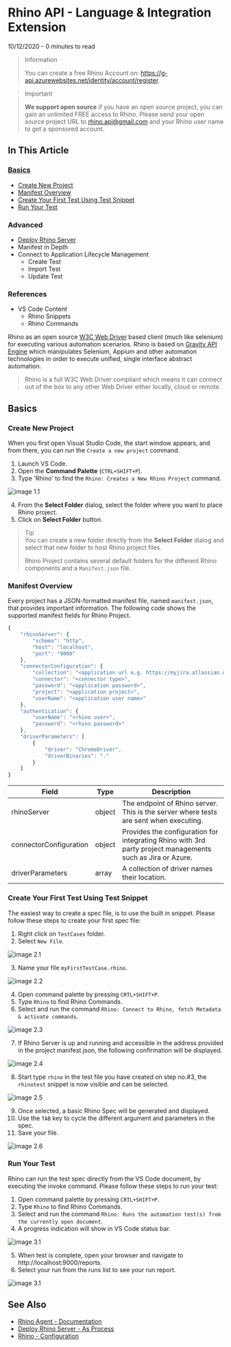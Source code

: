 # Rhino API - Language & Integration Extension
10/12/2020 - 0 minutes to read

> Information
>
> You can create a free Rhino Account on: https://g-api.azurewebsites.net/identity/account/register.

> Important
>
> **We support open source** if you have an open source project, you can gain an unlimited FREE access to Rhino.
> Please send your open source project URL to rhino.api@gmail.com and your Rhino user name to get a sponsored account.

## In This Article
### [Basics](#basics)
* [Create New Project](#create-new-project)
* [Manifest Overview](#manifest-overview)
* [Create Your First Test Using Test Snippet](#create-your-first-test-using-test-snippet)
* [Run Your Test](#run-your-test)

### Advanced
* [Deploy Rhino Server](https://github.com/savanna-projects/rhino-agent/blob/master/docs/pages/GettingStarted/Deployment.md)
* Manifest in Depth
* Connect to Application Lifecycle Management
    - Create Test
    - Import Test
    - Update Test

### References
* VS Code Content
    - Rhino Snippets
    - Rhino Commands  

Rhino as an open source [W3C Web Driver](https://www.w3.org/TR/webdriver/) based client (much like selenium) for executing various automation scenarios. Rhino is based on [Gravity API Engine](https://github.com/gravity-api) which manipulates Selenium, Appium and other automation technologies in order to execute unified, single interface abstract automation.  

> Rhino is a full W3C Web Driver compliant which means it can connect out of the box to any other Web Driver either locally, cloud or remote.

## Basics
### Create New Project
When you first open Visual Studio Code, the start window appears, and from there, you can run the ```Create a new project``` command.  

1. Launch VS Code.
2. Open the **Command Palette** (```CTRL+SHIFT+P```).
3. Type 'Rhino' to find the ```Rhino: Creates a New Rhino Project``` command.  

![image 1.1](https://github.com/savanna-projects/rhino-vscode-extension/blob/master/images/create_new_project_1.png "Command Palette")  

4. From the **Select Folder** dialog, select the folder where you want to place Rhino project.
5. Click on **Select Folder** button.  

> Tip  
> You can create a new folder directly from the **Select Folder** dialog and select that new folder to host Rhino project files.
>
> Rhino Project contains several default folders for the different Rhino components and a ```Manifest.json``` file.

### Manifest Overview
Every project has a JSON-formatted manifest file, named ```manifest.json```, that provides important information. The following code shows the supported manifest fields for Rhino Project.

```js
{
    "rhinoServer": {
        "schema": "http",
        "host": "localhost",
        "port": "9000"
    },
    "connectorConfiguration": {
        "collection": "<application url e.g. https://myjira.atlassian.net>",
        "connector": "<connector type>",
        "password": "<application password>",
        "project": "<application project>",
        "userName": "<application user name>"
    },
    "authentication": {
        "userName": "<rhino user>",
        "password": "<rhino password>"
    },
    "driverParameters": [
        {
            "driver": "ChromeDriver",
            "driverBinaries": "."
        }
    ]
}
```

|Field                 |Type  |Description                                                                                               |
|----------------------|------|----------------------------------------------------------------------------------------------------------|
|rhinoServer           |object|The endpoint of Rhino server. This is the server where tests are sent when executing.                     |
|connectorConfiguration|object|Provides the configuration for integrating Rhino with 3rd party project managements such as Jira or Azure.|
|driverParameters      |array |A collection of driver names their location.                                                              |

### Create Your First Test Using Test Snippet
The easiest way to create a spec file, is to use the built in snippet. Please follow these steps to create your first spec file:  

1. Right click on ```TestCases``` folder.
2. Select ```New File```.  

![image 2.1](https://github.com/savanna-projects/rhino-vscode-extension/blob/master/images/create_test_1.png "Context Menu")  

3. Name your file ```myFirstTestCase.rhino```.  

![image 2.2](https://github.com/savanna-projects/rhino-vscode-extension/blob/master/images/create_test_2.png "Rhino Spec File")  

4. Open command palette by pressing ```CRTL+SHIFT+P```.
5. Type ```Rhino``` to find Rhino Commands.
6. Select and run the command ```Rhino: Connect to Rhino, fetch Metadata & activate commands```.  

![image 2.3](https://github.com/savanna-projects/rhino-vscode-extension/blob/master/images/create_test_3.png "Command Palette")

7. If Rhino Server is up and running and accessible in the address provided in the project manifest.json, the following confirmation will be displayed.  

![image 2.4](https://github.com/savanna-projects/rhino-vscode-extension/blob/master/images/create_test_4.png "Connection Confirmation")  

8. Start type ```rhino``` in the test file you have created on step no.#3, the ```rhinotest``` snippet is now visible and can be selected.  

![image 2.5](https://github.com/savanna-projects/rhino-vscode-extension/blob/master/images/create_test_5.png "Rhino Snippet")  

9. Once selected, a basic Rhino Spec will be generated and displayed.
10. Use the ```TAB``` key to cycle the different argument and parameters in the spec.
11. Save your file.  

![image 2.6](https://github.com/savanna-projects/rhino-vscode-extension/blob/master/images/create_test_7.png "Rhino Snippet")

### Run Your Test
Rhino can run the test spec directly from the VS Code document, by executing the invoke command. Please follow these steps to run your test:  

1. Open command palette by pressing ```CRTL+SHIFT+P```.
2. Type ```Rhino``` to find Rhino Commands.
3. Select and run the command ```Rhino: Runs the automation test(s) from the currently open document```.
4. A progress indication will show in VS Code status bar.  

![image 3.1](https://github.com/savanna-projects/rhino-vscode-extension/blob/master/images/run_test_1.png "Command Palette")  

5. When test is complete, open your browser and navigate to http://localhost:9000/reports.
6. Select your run from the runs list to see your run report.  

![image 3.1](https://github.com/savanna-projects/rhino-vscode-extension/blob/master/images/run_test_2.png "Rhino Report")

## See Also
* [Rhino Agent - Documentation](https://github.com/savanna-projects/rhino-agent/blob/master/docs/pages/Home.md)
* [Deploy Rhino Server - As Process](https://github.com/savanna-projects/rhino-agent/blob/master/docs/pages/GettingStarted/Deployment.md)
* [Rhino - Configuration](https://github.com/savanna-projects/rhino-agent/blob/master/docs/pages/ApiReference/Configurations.md#get-configuration)